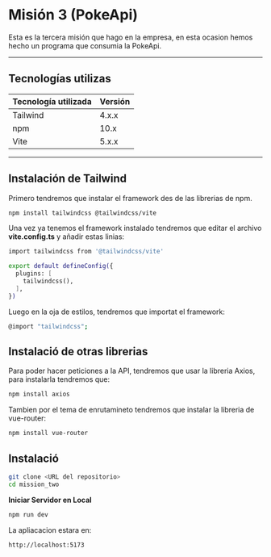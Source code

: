 # Misión 3 (PokeApi)

Esta es la tercera misión que hago en la empresa, en esta ocasion hemos hecho un programa que consumia la PokeApi.

---

## Tecnologías utilizas


| Tecnología utilizada  | Versión |
|---------------------- |---------|
| Tailwind              | 4.x.x   |
| npm                   | 10.x    |
| Vite                  | 5.x.x   |

---

## Instalación de Tailwind

Primero tendremos que instalar el framework des de las librerias de npm.

```bash
npm install tailwindcss @tailwindcss/vite
```

Una vez ya tenemos el framework instalado tendremos que editar el archivo **vite.config.ts** y añadir estas linias:

```bash
import tailwindcss from '@tailwindcss/vite'

export default defineConfig({
  plugins: [
    tailwindcss(),
  ],
})
```

Luego en la oja de estilos, tendremos que importat el framework:

```bash
@import "tailwindcss";
```

## Instalació de otras librerias

Para poder hacer peticiones a la API, tendremos que usar la libreria Axios, para instalarla tendremos que:

```bash
npm install axios
```
Tambien por el tema de enrutamineto tendremos que instalar la libreria de vue-router:

```bash
npm install vue-router 
```

## Instalació 

```bash
git clone <URL del repositorio>
cd mission_two
```

**Iniciar Servidor en Local**

```bash
npm run dev
```
La apliacacion estara en:

```bash
http://localhost:5173
```

